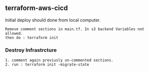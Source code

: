 ## terraform-aws-cicd

Initial deploy should done from local computer.

```
Remove comment sections in main.tf. In s3 backend Variables not allowed.
then do : terraform init
```


### Destroy Infrastrcture
```
1. comment again previusly un-commented sections.
2. run : terraform init -migrate-state
```